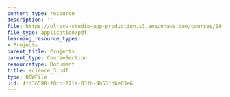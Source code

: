 ```yaml
---
content_type: resource
description: ''
file: https://ol-ocw-studio-app-production.s3.amazonaws.com/courses/18-996-random-matrix-theory-and-its-applications-spring-2004/4fd36598f0cb221a83fb9b531dbe03e6_science_3.pdf
file_type: application/pdf
learning_resource_types:
- Projects
parent_title: Projects
parent_type: CourseSection
resourcetype: Document
title: science_3.pdf
type: OCWFile
uid: 4fd36598-f0cb-221a-83fb-9b531dbe03e6
---
```

